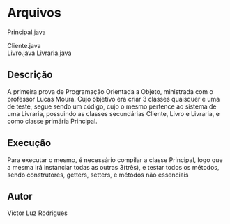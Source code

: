 
# Arquivos

Principal.java

Cliente.java<br>
Livro.java
Livraria.java

## Descrição
A primeira prova de Programação Orientada a Objeto, ministrada com o professor Lucas Moura. Cujo objetivo era criar 3 classes quaisquer e uma de teste, segue sendo um código, cujo o mesmo pertence ao sistema de uma Livraria, possuindo as classes secundárias Cliente, Livro e Livraria, e como classe primária Principal.

## Execução
Para executar o mesmo, é necessário compilar a classe Principal, logo que a mesma irá instanciar todas as outras 3(três), e testar todos os métodos, sendo construtores, getters, setters, e métodos não essenciais

## Autor

Victor Luz Rodrigues
